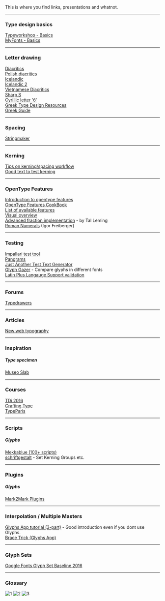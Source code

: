 This is where you find links, presentations and whatnot.  

---

### Type design basics
[Typeworkshop - Basics](http://www.typeworkshop.com/index.php?id1=type-basics)  
[MyFonts - Basics](https://foundry.myfonts.com/guides/#type-design-basics)  

---

### Letter drawing
[Diacritics](http://diacritics.typo.cz/index.php?id=1)  
[Polish diacritics](http://www.twardoch.com/download/polishhowto/intro.html)  
[Icelandic](http://66.147.242.192/~operinan/2/2.11/index.htm)  
[Icelandic 2](http://font.is/letur-the-making-of-thorn-thorn-eth-eth/)  
[Vietnamese Diacritics](https://vietnamesetypography.com/)  
[Sharp S](https://typography.guru/journal/german-sharp-s-design/)  
[Cyrillic letter 'б'](http://typejournal.ru/en/articles/Cyrillic-Be-Vision)  
[Greek Type Design Resources](http://leonidas.org/greek-type-design/)  
[Greek Guide](http://greekguide.huertatipografica.com/)

---

### Spacing
[Stringmaker](http://tools.ninastoessinger.com/stringmaker/index.php)  

---

### Kerning
[Tips on kerning/spacing workflow](http://graphicdesign.stackexchange.com/questions/68245/what-are-some-common-kerning-pairs)  
[Good text to test kerning](http://www.logofontandlettering.com/kernking.html)  

---

### OpenType Features
[Introduction to opentype features](http://ilovetypography.com/OpenType/opentype-features.html)  
[OpenType Features CookBook](http://opentypecookbook.com/)  
[List of available features](https://en.wikipedia.org/wiki/List_of_typographic_features)  
[Visual overview](https://typofonderie.com/font-support/opentype-features/)  
[Advanced fraction implementation](http://web.archive.org/web/20130325033504/http://talleming.com/2009/10/01/fraction-fever-2/) - by Tal Leming  
[Roman Numerals](http://cd8ba0b44a15c10065fd-24461f391e20b7336331d5789078af53.r23.cf1.rackcdn.com/typeboard.vanillaforums.com/editor/q4/6ddk9au9g3aa.pdf) (Igor Freiberger)   

---

### Testing
[Impallari test tool](http://www.impallari.com/testing/)  
[Pangrams](http://clagnut.com/blog/2380/)  
[Just Another Test Text Generator](http://justanotherfoundry.com/generator)  
[Glyph Gazer](https://typeresources.github.io/glyph-gazer/) - Compare glyphs in different fonts  
[Latin Plus Langauge Support validation](http://www.underware.nl/latin_plus/validate/)  

---

### Forums
[Typedrawers](http://typedrawers.com)  

---

### Articles
[New web typography](https://www.robinrendle.com/essays/new-web-typography/)  

---

### Inspiration

##### Type specimen
[Museo Slab](http://www.exljbris.com/pdf/Museo_Slab_specimen.pdf)  

---

### Courses
[TDi 2016](http://typefacedesign.net/courses/tdi/)  
[Crafting Type](http://craftingtype.com)  
[TypeParis](https://www.typeparis.com/)  

---

### Scripts

##### Glyphs
[Mekkablue (100+ scripts)](https://github.com/mekkablue/Glyphs-Scripts)  
[schriftgestalt](https://github.com/schriftgestalt/Glyphs-Scripts/) - Set Kerning Groups etc.  

---

### Plugins

##### Glyphs
[Mark2Mark Plugins](https://github.com/Mark2Mark/Glyphsapp-Plugins)  

---

### Interpolation / Multiple Masters

[Glyphs App tutorial (3-part)](https://www.glyphsapp.com/tutorials/multiple-masters-part-1-setting-up-masters) - Good introduction even if you dont use Glyphs.  
[Brace Trick (Glyphs App)](https://glyphsapp.com/tutorials/additional-masters-for-individual-glyphs-the-brace-trick)  


---

### Glyph Sets

[Google Fonts Glyph Set Baseline 2016](https://github.com/google/fonts/tree/master/tools/encodings/GF%202016%20Glyph%20Sets)  

---

### Glossary

![1](http://imgur.com/onHygND.jpg)
![2](http://i.imgur.com/GvNHeSv.jpg)
![3](http://i.imgur.com/fhjk1BN.jpg)
